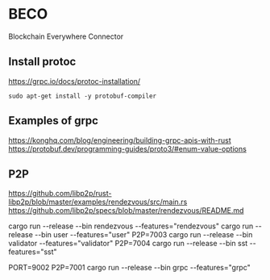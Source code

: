 # BECO
Blockchain Everywhere Connector

## Install protoc

https://grpc.io/docs/protoc-installation/

    sudo apt-get install -y protobuf-compiler

## Examples of grpc

https://konghq.com/blog/engineering/building-grpc-apis-with-rust
https://protobuf.dev/programming-guides/proto3/#enum-value-options


## P2P
https://github.com/libp2p/rust-libp2p/blob/master/examples/rendezvous/src/main.rs
https://github.com/libp2p/specs/blob/master/rendezvous/README.md


cargo run --release --bin rendezvous --features="rendezvous"
cargo run --release --bin user --features="user"
P2P=7003 cargo run --release --bin validator --features="validator"
P2P=7004 cargo run --release --bin sst --features="sst"


PORT=9002 P2P=7001 cargo run --release --bin grpc --features="grpc"